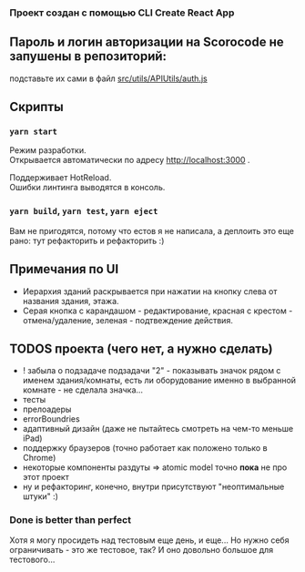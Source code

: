 ### Проект создан с помощью CLI Create React App

## Пароль и логин авторизации на Scorocode не запушены в репозиторий: 
подставьте их сами в файл [src/utils/APIUtils/auth.js](src/utils/APIUtils/auth.js)

## Скрипты

### `yarn start`

Режим разработки.<br />
Открывается автоматически по адресу [http://localhost:3000](http://localhost:3000) .

Поддерживает HotReload.<br />
Ошибки линтинга выводятся в консоль.

### `yarn build`, `yarn test`, `yarn eject`

Вам не пригодятся, потому что естов я не написала, а деплоить это еще рано: тут рефакторить и рефакторить :)

## Примечания по UI
- Иерархия зданий раскрывается при нажатии на кнопку слева от названия здания, этажа.
- Серая кнопка с карандашом - редактирование, 
красная с крестом - отмена/удаление, 
зеленая - подтвеждение действия.

## TODOS проекта (чего нет, а нужно сделать)
- ! забыла о подзадаче подзадачи "2" - показывать значок рядом с именем здания/комнаты, 
есть ли оборудование именно в выбранной комнате - не сделала значка...
- тесты
- прелоадеры
- errorBoundries
- адаптивный дизайн (даже не пытайтесь смотреть на чем-то меньше iPad)
- поддержку браузеров (точно работает как положено только в Chrome)
- некоторые компоненты раздуты => atomic model точно <b>пока</b> не про этот проект
- ну и рефакторинг, конечно, внутри присутствуют "неоптимальные штуки" :)

### Done is better than perfect

Хотя я могу просидеть над тестовым еще день, и еще... Но нужно себя ограничивать - это же тестовое, так? 
И оно довольно большое для тестового...



